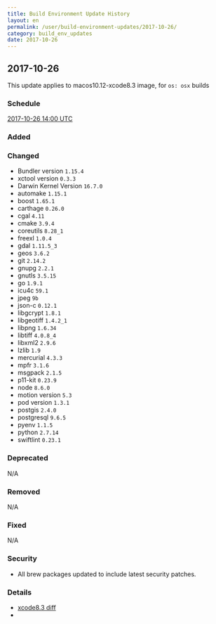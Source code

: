 ```yaml
---
title: Build Environment Update History
layout: en
permalink: /user/build-environment-updates/2017-10-26/
category: build_env_updates
date: 2017-10-26
---
```


## 2017-10-26

This update applies to macos10.12-xcode8.3 image, for `os: osx` builds

### Schedule

[2017-10-26 14:00 UTC](http://everytimezone.com/#2017-10-26,240,c8l)

### Added



### Changed

- Bundler version `1.15.4`
- xctool version `0.3.3`
- Darwin Kernel Version `16.7.0`
- automake `1.15.1`
- boost `1.65.1`
- carthage `0.26.0`
- cgal `4.11`
- cmake `3.9.4`
- coreutils `8.28_1`
- freexl `1.0.4`
- gdal `1.11.5_3`
- geos `3.6.2`
- git `2.14.2`
- gnupg `2.2.1`
- gnutls `3.5.15`
- go `1.9.1`
- icu4c `59.1`
- jpeg `9b`
- json-c `0.12.1`
- libgcrypt `1.8.1`
- libgeotiff `1.4.2_1`
- libpng `1.6.34`
- libtiff `4.0.8_4`
- libxml2 `2.9.6`
- lzlib `1.9`
- mercurial `4.3.3`
- mpfr `3.1.6`
- msgpack `2.1.5`
- p11-kit `0.23.9`
- node `8.6.0`
- motion version `5.3`
- pod version `1.3.1`
- postgis `2.4.0`
- postgresql `9.6.5`
- pyenv `1.1.5`
- python `2.7.14`
- swiftlint `0.23.1`


### Deprecated

N/A


### Removed

N/A

### Fixed

N/A

### Security

- All brew packages updated to include latest security patches.

### Details

- [xcode8.3 diff](https://github.com/Lyoness/travis_staging_test/commit/fba03279686a1492a78ed958d72344fe4af3a55f?diff=unified#diff-934df722cbc32c134935cba6c22c3a84R740)
- 

